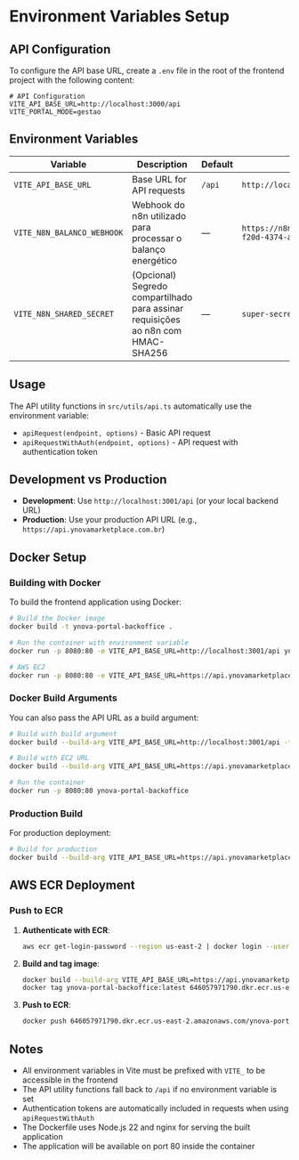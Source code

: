 # Environment Variables Setup

## API Configuration

To configure the API base URL, create a `.env` file in the root of the frontend project with the following content:

```env
# API Configuration
VITE_API_BASE_URL=http://localhost:3000/api
VITE_PORTAL_MODE=gestao
```

## Environment Variables

| Variable | Description | Default | Example |
|----------|-------------|---------|---------|
| `VITE_API_BASE_URL` | Base URL for API requests | `/api` | `http://localhost:3001/api` |
| `VITE_N8N_BALANCO_WEBHOOK` | Webhook do n8n utilizado para processar o balanço energético | — | `https://n8n.ynovamarketplace.com/webhook/8d7b84b3-f20d-4374-a812-76db38ebc77d` |
| `VITE_N8N_SHARED_SECRET` | (Opcional) Segredo compartilhado para assinar requisições ao n8n com HMAC-SHA256 | — | `super-secret-token` |

## Usage

The API utility functions in `src/utils/api.ts` automatically use the environment variable:

- `apiRequest(endpoint, options)` - Basic API request
- `apiRequestWithAuth(endpoint, options)` - API request with authentication token

## Development vs Production

- **Development**: Use `http://localhost:3001/api` (or your local backend URL)
- **Production**: Use your production API URL (e.g., `https://api.ynovamarketplace.com.br`)

## Docker Setup

### Building with Docker

To build the frontend application using Docker:

```bash
# Build the Docker image
docker build -t ynova-portal-backoffice .

# Run the container with environment variable
docker run -p 8080:80 -e VITE_API_BASE_URL=http://localhost:3001/api ynova-portal-backoffice

# AWS EC2
docker run -p 8080:80 -e VITE_API_BASE_URL=https://api.ynovamarketplace.com.br ynova-portal-backoffice
```

### Docker Build Arguments

You can also pass the API URL as a build argument:

```bash
# Build with build argument
docker build --build-arg VITE_API_BASE_URL=http://localhost:3001/api -t ynova-portal-backoffice .

# Build with EC2 URL
docker build --build-arg VITE_API_BASE_URL=https://api.ynovamarketplace.com.br -t ynova-portal-backoffice .

# Run the container
docker run -p 8080:80 ynova-portal-backoffice
```

### Production Build

For production deployment:

```bash
# Build for production
docker build --build-arg VITE_API_BASE_URL=https://api.ynovamarketplace.com.br -t ynova-portal-backoffice:prod .
```

## AWS ECR Deployment

### Push to ECR

1. **Authenticate with ECR**:
   ```bash
   aws ecr get-login-password --region us-east-2 | docker login --username AWS --password-stdin 646057971790.dkr.ecr.us-east-2.amazonaws.com
   ```

2. **Build and tag image**:
   ```bash
   docker build --build-arg VITE_API_BASE_URL=https://api.ynovamarketplace.com/api -t ynova-portal-backoffice .
   docker tag ynova-portal-backoffice:latest 646057971790.dkr.ecr.us-east-2.amazonaws.com/ynova-portal-backoffice:latest
   ```

3. **Push to ECR**:
   ```bash
   docker push 646057971790.dkr.ecr.us-east-2.amazonaws.com/ynova-portal-backoffice:latest
   ```

## Notes

- All environment variables in Vite must be prefixed with `VITE_` to be accessible in the frontend
- The API utility functions fall back to `/api` if no environment variable is set
- Authentication tokens are automatically included in requests when using `apiRequestWithAuth`
- The Dockerfile uses Node.js 22 and nginx for serving the built application
- The application will be available on port 80 inside the container
